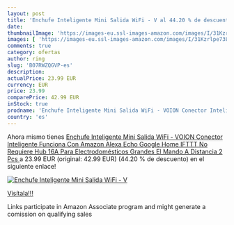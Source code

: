 ```yaml
---
layout: post
title: 'Enchufe Inteligente Mini Salida WiFi - V al 44.20 % de descuento'
date: 
thumbnailImage: 'https://images-eu.ssl-images-amazon.com/images/I/31Kzrlpe73L._SL200_.jpg'
images: [ 'https://images-eu.ssl-images-amazon.com/images/I/31Kzrlpe73L._SL200_.jpg' ]
comments: true
category: ofertas
author: ring
slug: 'B07RWZQGVP-es'
description:
actualPrice: 23.99 EUR
currency: EUR
price: 23.99
comparePrice: 42.99 EUR
inStock: true
prodname: 'Enchufe Inteligente Mini Salida WiFi - VOION Conector Inteligente Funciona Con Amazon Alexa  Echo  Google Home  IFTTT  No Requiere Hub  16A Para Electrodomésticos Grandes  El Mando A Distancia  2 Pcs '
country: 'es'
---
```


Ahora mismo tienes [Enchufe Inteligente Mini Salida WiFi - VOION Conector Inteligente Funciona Con Amazon Alexa  Echo  Google Home  IFTTT  No Requiere Hub  16A Para Electrodomésticos Grandes  El Mando A Distancia  2 Pcs ](https://www.amazon.es/dp/B07RWZQGVP/?tag=tolees-21) a 23.99 EUR (original: 42.99 EUR) (44.20 %  de descuento) en el siguiente enlace!

[![Enchufe Inteligente Mini Salida WiFi - V](https://images-eu.ssl-images-amazon.com/images/I/31Kzrlpe73L._SL200_.jpg)](https://www.amazon.es/dp/B07RWZQGVP/?tag=tolees-21)

[Visítala!!!](https://www.amazon.es/dp/B07RWZQGVP/?tag=tolees-21)

Links participate in Amazon Associate program and might generate a comission on qualifying sales
